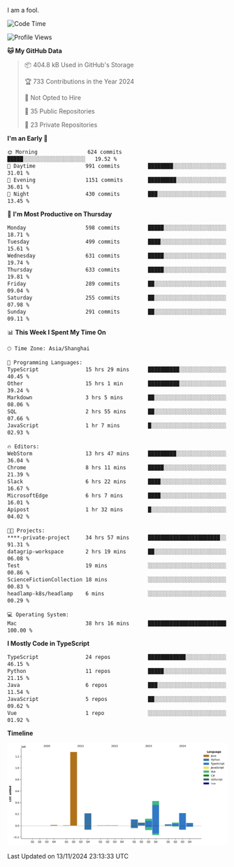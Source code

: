 I am a fool.

<!--START_SECTION:waka-->
![Code Time](http://img.shields.io/badge/Code%20Time-2%2C087%20hrs%2011%20mins-blue)

![Profile Views](http://img.shields.io/badge/Profile%20Views-1-blue)

**🐱 My GitHub Data** 

> 📦 404.8 kB Used in GitHub's Storage 
 > 
> 🏆 733 Contributions in the Year 2024
 > 
> 🚫 Not Opted to Hire
 > 
> 📜 35 Public Repositories 
 > 
> 🔑 23 Private Repositories 
 > 
**I'm an Early 🐤** 

```text
🌞 Morning                624 commits         █████░░░░░░░░░░░░░░░░░░░░   19.52 % 
🌆 Daytime                991 commits         ████████░░░░░░░░░░░░░░░░░   31.01 % 
🌃 Evening                1151 commits        █████████░░░░░░░░░░░░░░░░   36.01 % 
🌙 Night                  430 commits         ███░░░░░░░░░░░░░░░░░░░░░░   13.45 % 
```
📅 **I'm Most Productive on Thursday** 

```text
Monday                   598 commits         █████░░░░░░░░░░░░░░░░░░░░   18.71 % 
Tuesday                  499 commits         ████░░░░░░░░░░░░░░░░░░░░░   15.61 % 
Wednesday                631 commits         █████░░░░░░░░░░░░░░░░░░░░   19.74 % 
Thursday                 633 commits         █████░░░░░░░░░░░░░░░░░░░░   19.81 % 
Friday                   289 commits         ██░░░░░░░░░░░░░░░░░░░░░░░   09.04 % 
Saturday                 255 commits         ██░░░░░░░░░░░░░░░░░░░░░░░   07.98 % 
Sunday                   291 commits         ██░░░░░░░░░░░░░░░░░░░░░░░   09.11 % 
```


📊 **This Week I Spent My Time On** 

```text
🕑︎ Time Zone: Asia/Shanghai

💬 Programming Languages: 
TypeScript               15 hrs 29 mins      ██████████░░░░░░░░░░░░░░░   40.45 % 
Other                    15 hrs 1 min        ██████████░░░░░░░░░░░░░░░   39.24 % 
Markdown                 3 hrs 5 mins        ██░░░░░░░░░░░░░░░░░░░░░░░   08.06 % 
SQL                      2 hrs 55 mins       ██░░░░░░░░░░░░░░░░░░░░░░░   07.66 % 
JavaScript               1 hr 7 mins         █░░░░░░░░░░░░░░░░░░░░░░░░   02.93 % 

🔥 Editors: 
WebStorm                 13 hrs 47 mins      █████████░░░░░░░░░░░░░░░░   36.04 % 
Chrome                   8 hrs 11 mins       █████░░░░░░░░░░░░░░░░░░░░   21.39 % 
Slack                    6 hrs 22 mins       ████░░░░░░░░░░░░░░░░░░░░░   16.67 % 
MicrosoftEdge            6 hrs 7 mins        ████░░░░░░░░░░░░░░░░░░░░░   16.01 % 
Apipost                  1 hr 32 mins        █░░░░░░░░░░░░░░░░░░░░░░░░   04.02 % 

🐱‍💻 Projects: 
****-private-project     34 hrs 57 mins      ███████████████████████░░   91.31 % 
datagrip-workspace       2 hrs 19 mins       ██░░░░░░░░░░░░░░░░░░░░░░░   06.08 % 
Test                     19 mins             ░░░░░░░░░░░░░░░░░░░░░░░░░   00.86 % 
ScienceFictionCollection 18 mins             ░░░░░░░░░░░░░░░░░░░░░░░░░   00.83 % 
headlamp-k8s/headlamp    6 mins              ░░░░░░░░░░░░░░░░░░░░░░░░░   00.29 % 

💻 Operating System: 
Mac                      38 hrs 16 mins      █████████████████████████   100.00 % 
```

**I Mostly Code in TypeScript** 

```text
TypeScript               24 repos            ████████████░░░░░░░░░░░░░   46.15 % 
Python                   11 repos            █████░░░░░░░░░░░░░░░░░░░░   21.15 % 
Java                     6 repos             ███░░░░░░░░░░░░░░░░░░░░░░   11.54 % 
JavaScript               5 repos             ██░░░░░░░░░░░░░░░░░░░░░░░   09.62 % 
Vue                      1 repo              ░░░░░░░░░░░░░░░░░░░░░░░░░   01.92 % 
```



**Timeline**

![Lines of Code chart](https://raw.githubusercontent.com/VeejaLiu/VeejaLiu/master/assets/bar_graph.png)


 Last Updated on 13/11/2024 23:13:33 UTC
<!--END_SECTION:waka-->
